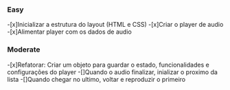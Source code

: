 ### Easy
-[x]Inicializar a estrutura do layout (HTML e CSS)
-[x]Criar o player de audio
-[x]Alimentar player com os dados de audio

### Moderate
-[x]Refatorar: Criar um objeto para guardar o estado,
funcionalidades e configurações do player
-[]Quando o audio finalizar, inializar o proximo da lista
-[]Quando chegar no ultimo, voltar e reproduzir o primeiro